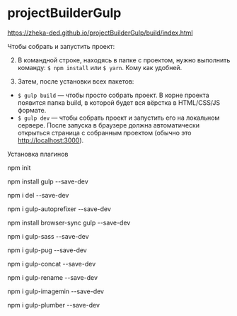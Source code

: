 # projectBuilderGulp

https://zheka-ded.github.io/projectBuilderGulp/build/index.html

Чтобы собрать и запустить проект:

2. В командной строке, находясь в папке с проектом, нужно выполнить команду: `$ npm install` или `$ yarn`. Кому как удобней.

3. Затем, после установки всех пакетов:
  - `$ gulp build` — чтобы просто собрать проект. В корне проекта появится папка build, в которой будет вся вёрстка в HTML/CSS/JS формате.
  - `$ gulp dev` — чтобы собрать проект и запустить его на локальном сервере. После запуска в браузере должна автоматически открыться страница с собранным проектом (обычно это [http://localhost:3000](http://localhost:3000)).

Установка плагинов

npm init

npm install gulp --save-dev

npm i del --save-dev

npm i gulp-autoprefixer --save-dev

npm install browser-sync gulp --save-dev

npm i gulp-sass --save-dev

npm i gulp-pug --save-dev

npm i gulp-concat --save-dev

npm i gulp-rename --save-dev

npm i gulp-imagemin --save-dev

npm i gulp-plumber --save-dev